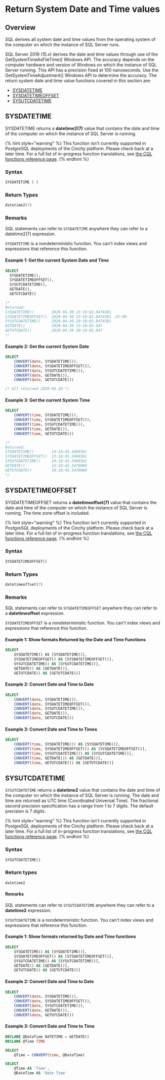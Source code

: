 # Return System Date and Time values

## Overview

SQL derives all system date and time values from the operating system of the computer on which the instance of SQL Server runs.

SQL Server 2019 (15.x) derives the date and time values through use of the GetSystemTimeAsFileTime() Windows API. The accuracy depends on the computer hardware and version of Windows on which the instance of SQL Server running. This API has a precision fixed at 100 nanoseconds. Use the GetSystemTimeAdjustment() Windows API to determine the accuracy. The return system date and time value functions covered in this section are:

* ​[SYSDATETIME​](return-system-date-and-time-values.md#sysdatetime)
* [​SYSDATETIMEOFFSET​](return-system-date-and-time-values.md#sysdatetimeoffset)
* [​SYSUTCDATETIME​](return-system-date-and-time-values.md#sysutcdatetime)

## SYSDATETIME

SYSDATETIME returns a **datetime2(7)** value that contains the date and time of the computer on which the instance of SQL Server is running.

{% hint style="warning" %}
This function isn't currently supported in PostgreSQL deployments of the Cinchy platform. Please check back at a later time. For a full list of in-progress function translations, see [the CQL functions reference page](broken-reference).
{% endhint %}

### Syntax

```sql
SYSDATETIME ( )
```

### Return Types

```sql
datetime2(7)
```

### Remarks

SQL statements can refer to `SYSDATETIME` anywhere they can refer to a datetime2(7) expression.

`SYSDATETIME` is a nondeterministic function. You can't index views and expressions that reference this function.

#### Example 1: Get the current System Date and Time

```sql
SELECT
  SYSDATETIME(),
  SYSDATETIMEOFFSET(),
  SYSUTCDATETIME(),
  GETDATE(),
  GETUTCDATE()

/*
Returned:
SYSDATETIME()        2020-04-30 13:10:02.0474381
SYSDATETIMEOFFSET()  2020-04-30 13:10:02.0474381 -07:00
SYSUTCDATETIME()     2020-04-30 20:10:02.0474381
GETDATE()            2020-04-30 13:10:02.047
GETUTCDATE()         2020-04-30 20:10:02.047
*/
```

#### Example 2: Get the current System Date

```sql
SELECT
    CONVERT(date, SYSDATETIME()),
    CONVERT(date, SYSDATETIMEOFFSET()),
    CONVERT(date, SYSUTCDATETIME()),
    CONVERT(date, GETDATE()),
    CONVERT(date, GETUTCDATE())

/* All returned 2020-04-30 */
```

#### Example 3: Get the current System Time

```sql
SELECT
    CONVERT(time, SYSDATETIME()),
    CONVERT(time, SYSDATETIMEOFFSET()),
    CONVERT(time, SYSUTCDATETIME()),
    CONVERT(time, GETDATE()),
    CONVERT(time, GETUTCDATE())

/*
Returned:
SYSDATETIME()        13:18:45.3490361
SYSDATETIMEOFFSET()  13:18:45.3490361
SYSUTCDATETIME()     20:18:45.3490361
GETDATE()            13:18:45.3470000
GETUTCDATE()         20:18:45.3470000
*/
```

## SYSDATETIMEOFFSET

SYSDATETIMEOFFSET returns a **datetimeoffset(7)** value that contains the date and time of the computer on which the instance of SQL Server is running. The time zone offset is included.

{% hint style="warning" %}
This function isn't currently supported in PostgreSQL deployments of the Cinchy platform. Please check back at a later time. For a full list of in-progress function translations, see [the CQL functions reference page](broken-reference).
{% endhint %}

### Syntax

```sql
SYSDATETIMEOFFSET()
```

### Return Types

```sql
datetimeoffset(7)
```

### Remarks

SQL statements can refer to `SYSDATETIMEOFFSET` anywhere they can refer to a **datetimeoffset** expression.

`SYSDATETIMEOFFSET` is a nondeterministic function. You can't index views and expressions that reference this function.

#### Example 1: Show formats Returned by the Date and Time Functions

```sql
SELECT
    SYSDATETIME() AS [SYSDATETIME()],
    SYSDATETIMEOFFSET() AS [SYSDATETIMEOFFSET()],
    SYSUTCDATETIME() AS [SYSUTCDATETIME()],
    GETDATE() AS [GETDATE()],
    GETUTCDATE() AS [GETUTCDATE()]
```

#### Example 2: Convert Date and Time to Date

```sql
SELECT
    CONVERT(date, SYSDATETIME()),
    CONVERT(date, SYSDATETIMEOFFSET()),
    CONVERT(date, SYSUTCDATETIME()),
    CONVERT(date, GETDATE()),
    CONVERT(date, GETUTCDATE())
```

#### Example 3: Convert Date and Time to Times

```sql
SELECT
    CONVERT(time, SYSDATETIME()) AS [SYSDATETIME()],
    CONVERT(time, SYSDATETIMEOFFSET()) AS [SYSDATETIMEOFFSET()],
    CONVERT(time, SYSUTCDATETIME()) AS [SYSUTCDATETIME()],
    CONVERT(time, GETDATE()) AS [GETDATE()],
    CONVERT(time, GETUTCDATE()) AS [GETUTCDATE()]
```

## SYSUTCDATETIME

`SYSUTCDATETIME` returns a **datetime2** value that contains the date and time of the computer on which the instance of SQL Server is running. The date and time are returned as UTC time (Coordinated Universal Time). The fractional second precision specification has a range from 1 to 7 digits. The default precision is 7 digits.

{% hint style="warning" %}
This function isn't currently supported in PostgreSQL deployments of the Cinchy platform. Please check back at a later time. For a full list of in-progress function translations, see [the CQL functions reference page](broken-reference).
{% endhint %}

### Syntax

```sql
SYSUTCDATETIME()
```

### Return types

```sql
datetime2
```

#### Remarks

SQL statements can refer to `SYSUTCDATETIME` anywhere they can refer to a **datetime2** expression.

`SYSUTCDATETIME` is a nondeterministic function. You can't index views and expressions that reference this function.

#### Example 1: Show formats returned by Date and Time functions

```sql
SELECT
    SYSDATETIME() AS [SYSDATETIME()],
    SYSDATETIMEOFFSET() AS [SYSDATETIMEOFFSET()],
    SYSUTCDATETIME() AS [SYSUTCDATETIME()],
    GETDATE() AS [GETDATE()],
    GETUTCDATE() AS [GETUTCDATE()]
```

#### Example 2: Convert Date and Time to Date

```sql
SELECT
    CONVERT(date, SYSDATETIME()),
    CONVERT(date, SYSDATETIMEOFFSET()),
    CONVERT(date, SYSUTCDATETIME()),
    CONVERT(date, GETDATE()),
    CONVERT(date, GETUTCDATE())
```

#### Example 3: Convert Date and Time to Time

```sql
DECLARE @DateTime DATETIME = GETDATE()
DECLARE @Time TIME

SELECT
    @Time = CONVERT(time, @DateTime)

SELECT
    @Time AS 'Time',
    @DateTime AS 'Date Time'
```
